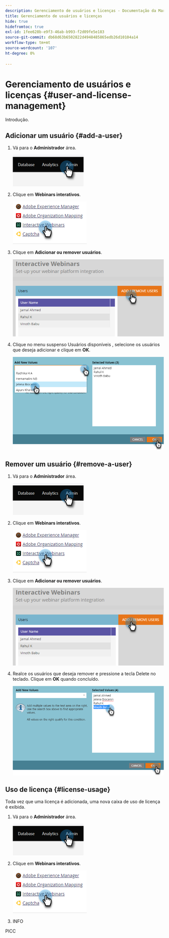 ```yaml
---
description: Gerenciamento de usuários e licenças - Documentação da Marketo - Documentação do produto
title: Gerenciamento de usuários e licenças
hide: true
hidefromtoc: true
exl-id: 1fee628b-e9f3-46ab-b993-f2d09fe5e183
source-git-commit: db68d63b6502822d4948485865edb26d10104a14
workflow-type: tm+mt
source-wordcount: '107'
ht-degree: 0%

---
```


# Gerenciamento de usuários e licenças {#user-and-license-management}

Introdução.

## Adicionar um usuário {#add-a-user}

1. Vá para o **Administrador** área.

   ![](assets/user-and-license-management-1.png)

1. Clique em **Webinars interativos**.

   ![](assets/user-and-license-management-2.png)

1. Clique em **Adicionar ou remover usuários**.

   ![](assets/user-and-license-management-3.png)

1. Clique no menu suspenso Usuários disponíveis , selecione os usuários que deseja adicionar e clique em **OK**.

   ![](assets/user-and-license-management-4.png)

## Remover um usuário {#remove-a-user}

1. Vá para o **Administrador** área.

   ![](assets/user-and-license-management-5.png)

1. Clique em **Webinars interativos**.

   ![](assets/user-and-license-management-6.png)

1. Clique em **Adicionar ou remover usuários**.

   ![](assets/user-and-license-management-7.png)

1. Realce os usuários que deseja remover e pressione a tecla Delete no teclado. Clique em **OK** quando concluído.

   ![](assets/user-and-license-management-8.png)

## Uso de licença {#license-usage}

Toda vez que uma licença é adicionada, uma nova caixa de uso de licença é exibida.

1. Vá para o **Administrador** área.

   ![](assets/user-and-license-management-9.png)

1. Clique em **Webinars interativos**.

   ![](assets/user-and-license-management-10.png)

1. INFO

PICC
